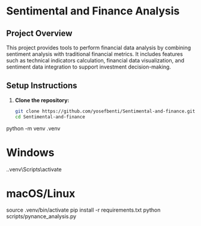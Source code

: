 # Sentimental and Finance Analysis

## Project Overview
This project provides tools to perform financial data analysis by combining sentiment analysis with traditional financial metrics. It includes features such as technical indicators calculation, financial data visualization, and sentiment data integration to support investment decision-making.

## Setup Instructions

1. **Clone the repository:**
   ```bash
   git clone https://github.com/yosefbenti/Sentimental-and-finance.git
   cd Sentimental-and-finance
python -m venv .venv
# Windows
.\.venv\Scripts\activate
# macOS/Linux
source .venv/bin/activate
pip install -r requirements.txt
python scripts/pynance_analysis.py

